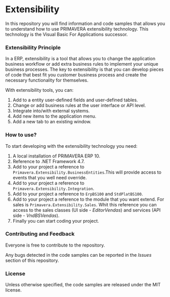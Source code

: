 # Extensibility

In this repository you will find information and code samples that allows you to understand how to use PRIMAVERA extensibility technology. This technology is the Visual Basic For Applications successor.

###  Extensibility Principle
In a ERP, extensibility is a tool that allows you to change the application business workflow or add extra business rules to implement your unique business processes.
The key to extensibility is that you can develop pieces of code that best fit you customer business process and create the necessary functionality for themselves.

With extensibility tools, you can:
1. Add to a entity user-defined fields and user-defined tables.
2. Change or add business rules at the user interface or API level.
3. Integrate into/with external systems.
4. Add new items to the application menu.
5. Add a new tab to an existing window.

### How to use?
To start developing with the extensibility technology you need:

1. A local installation of PRIMAVERA ERP 10.
2. Reference to .NET Framework 4.7.
3. Add to your project a reference to `Primavera.Extensibility.BusinessEntities`.This will provide access to events that you well need override.
4. Add to your project a reference to `Primavera.Extensibility.Integration`.
5. Add to your project a reference to `ErpBS100` and `StdPlatBS100`.
6. Add to your project a reference to the module that you want extend. For sales is `Primavera.Extensibility.Sales`. Whit this reference you can access to the sales classes (UI side - *EditorVendas*) and services (API side - *VndBSVendas*).
7. Finally you can start coding your project.

### Contributing and Feedback
Everyone is free to contribute to the repository.

Any bugs detected in the code samples can be reported in the *Issues* section of this repository.

### License
Unless otherwise specified, the code samples are released under the MIT license.